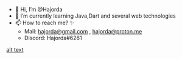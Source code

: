 - 👋 Hi, I’m @Hajorda
- 🌱 I’m currently learning Java,Dart and several web technologies 
- 📫 How to reach me? ✨ 
  -  Mail: hajorda@gmail.com , hajorda@proton.me
  -  Discord: Hajorda#6261

[alt text](https://svgshare.com/i/pEu.svg)
